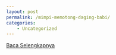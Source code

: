 ```yaml
---
layout: post
permalink: /mimpi-memotong-daging-babi/
categories:
    - Uncategorized
---
```


[Baca Selengkapnya](/03)